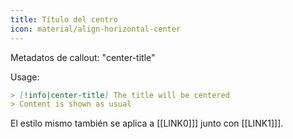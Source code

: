 ```yaml
---
title: Título del centro
icon: material/align-horizontal-center
---
```


Metadatos de callout: "center-title"

Usage:
```md
> [!info|center-title] The title will be centered
> Content is shown as usual
```

El estilo mismo también se aplica a [[LINK0]]] junto con [[LINK1]]].